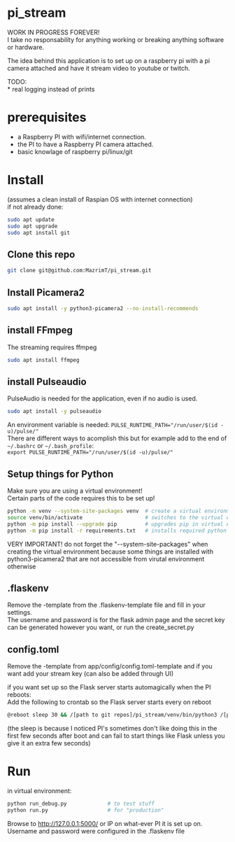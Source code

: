 # pi_stream
WORK IN PROGRESS FOREVER!  
I take no responsability for anything working or breaking anything software or hardware.  
  
The idea behind this application is to set up on a raspberry pi with a pi camera attached and have it stream video to youtube or twitch.  
  
  
TODO:  
    * real logging instead of prints  


# prerequisites
* a Raspberry PI with wifi/internet connection.  
* the PI to have a Raspberry PI camera attached.  
* basic knowlage of raspberry pi/linux/git  
  
# Install
(assumes a clean install of Raspian OS with internet connection)  
if not already done:  
```bash
sudo apt update
sudo apt upgrade
sudo apt install git
```

## Clone this repo
```bash
git clone git@github.com:MazrimT/pi_stream.git
```

## Install Picamera2
```bash
sudo apt install -y python3-picamera2 --no-install-recommends
```
## install FFmpeg
The streaming requires ffmpeg  
```bash
sudo apt install ffmpeg
```

## install Pulseaudio
PulseAudio is needed for the application, even if no audio is used.  
```bash
sudo apt install -y pulseaudio
```
An environment variable is needed: `PULSE_RUNTIME_PATH="/run/user/$(id -u)/pulse/"`  
There are different ways to acomplish this but for example add to the end of `~/.bashrc` or `~/.bash_profile`:  
`export PULSE_RUNTIME_PATH="/run/user/$(id -u)/pulse/"`  

## Setup things for Python
Make sure you are using a virtual environment!  
Certain parts of the code requires this to be set up!  
```bash
python -m venv --system-site-packages venv  # create a virtual environment, --system-site-packages is important! otherwise picamera wont work
source venv/bin/activate                    # switches to the virtual environments python enterpreter
python -m pip install --upgrade pip         # upgrades pip in virtual environment to latest version
python -m pip install -r requirements.txt   # installs required python packages
```
VERY IMPORTANT! do not forget the "--system-site-packages" when creating the virtual environment because some things are installed with python3-picamera2 that are not accessible from virutal environment otherwise

## .flaskenv
Remove the -template from the .flaskenv-template file and fill in your settings.  
The username and password is for the flask admin page and the secret key can be generated however you want, or run the create_secret.py  

## config.toml
Remove the -template from app/config/config.toml-template and if you want add your stream key (can also be added through UI)  
  
if you want set up so the Flask server starts automagically when the PI reboots:  
Add the following to crontab so the Flask server starts every on reboot  
```bash
@reboot sleep 30 && /[path to git repos]/pi_stream/venv/bin/python3 /[path to git repos]/pi_stream/run.py
```
(the sleep is because I noticed PI's sometimes don't like doing this in the first few seconds after boot and can fail to start things like Flask unless you give it an extra few seconds)


# Run
in virtual environment:  
```bash
python run_debug.py             # to test stuff
python run.py                   # for "production"
```

Browse to http://127.0.0.1:5000/ or IP on what-ever PI it is set up on.  
Username and password were configured in the .flaskenv file  
